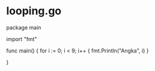 # looping.go

package main

import "fmt"

func main() {
	for i := 0; i < 9; i++ {
		fmt.Println("Angka", i)
	}

}
